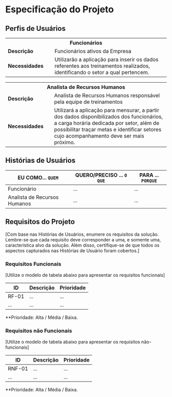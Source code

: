 # Especificação do Projeto

## Perfis de Usuários

<table>
<tbody>
<tr align=center>
<th colspan="2">Funcionários </th>
</tr>
<tr>
<td width="150px"><b>Descrição</b></td>
<td width="600px">Funcionários ativos da Empresa </td>
</tr>
<tr>
<td><b>Necessidades</b></td>
<td>Utilizarão a aplicação para inserir os dados referentes aos treinamentos realizados, identificando o setor a qual pertencem.</td>
</tr>
</tbody>
</table>

<table>
<tbody>
<tr align=center>
<th colspan="2">Analista de Recursos Humanos </th>
</tr>
<tr>
<td width="150px"><b>Descrição</b></td>
<td width="600px">Analista de Recursos Humanos responsável pela equipe de treinamentos </td>
</tr>
<tr>
<td><b>Necessidades</b></td>
<td>Utilizará a aplicação para mensurar, a partir dos dados disponibilizados dos funcionários, a carga horária dedicada por setor, além de possibilitar traçar metas e identificar setores cujo acompanhamento deve ser mais próximo.</td>
</tr>
</tbody>
</table>

## Histórias de Usuários

|EU COMO... `QUEM`   | QUERO/PRECISO ... `O QUE` |PARA ... `PORQUE`                 |
|--------------------|---------------------------|----------------------------------|
| Funcionário        | ...                       | ...                              |
| Analista de Recursos Humanos| ...                       | ...                              |

## Requisitos do Projeto

[Com base nas Histórias de Usuários, enumere os requisitos da solução. Lembre-se que cada requisito deve corresponder a uma, e somente uma, característica alvo da solução. Além disso, certifique-se de que todos os aspectos capturados nas Histórias de Usuário foram cobertos.]

### Requisitos Funcionais

[Utilize o modelo de tabela abaixo para apresentar os requisitos funcionais]

|ID    | Descrição                | Prioridade |
|-------|---------------------------------|----|
| RF-01 |  ...                    | ...   | 
|  ...  |  ...                    | ...   |

**Prioridade: Alta / Média / Baixa. 

### Requisitos não Funcionais

[Utilize o modelo de tabela abaixo para apresentar os requisitos não-funcionais]

|ID      | Descrição               |Prioridade |
|--------|-------------------------|----|
| RNF-01 |  ...                    | ...   | 
| ...    |  ...                    | ...   | 

**Prioridade: Alta / Média / Baixa. 

